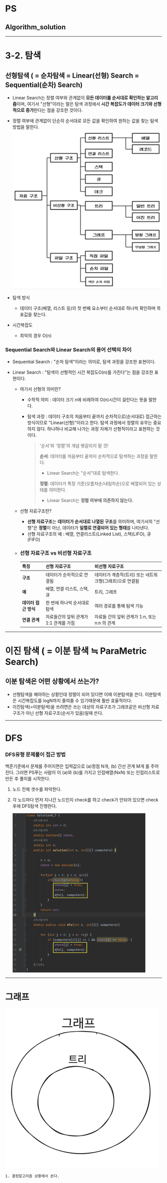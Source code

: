 # PS
## Algorithm_solution





----

# 3-2. 탐색



## 선형탐색 ( = 순차탐색 = Linear(선형) Search = Sequential(순차) Search)

- Linear Search는 정렬 여부와 관계없이 **모든 데이터를 순서대로 확인하는 알고리즘**이며, 여기서 "선형"이라는 말은 탐색 과정에서 **시간 복잡도가 데이터 크기와 선형적으로 증가**한다는 점을 강조한 것이다.
- 정렬 여부에 관계없이 단순히 순서대로 모든 값을 확인하여 원하는 값을 찾는 탐색 방법을 말한다.
  ![image-20241208122630422](images/image-20241208122630422.png) 

- 탐섹 방식
  - 데이터 구조(배열, 리스트 등)의 첫 번째 요소부터 순서대로 하나씩 확인하며 목표값을 찾는다.
- 시간복잡도
  - 최악의 경우 O(n)

### Sequential Search와 Linear Search의 용어 선택의 차이

- Sequential Search : "순차 탐색"이라는 의미로, 탐색 과정을 강조한 표현이다.

- Linear Search : "탐색이 선형적인 시간 복잡도O(n)를 가진다"는 점을 강조한 표현이다.

  - 여기서 선형의 의미란?

    - 수학적 의미 : 데이터 크기 n에 비례하여 O(n)시간이 걸린다는 뜻을 말한다.

    - 탐색 과정 : 데이터 구조의 처음부터 끝까지 순차적으로(순서대로) 접근하는 방식이므로 "Linear(선형)"이라고 한다. 탐색 과정에서 정렬의 유무는 중요하지 않다. 하나하나 비교해 나가는 과정 자체가 선형적이라고 표현하는 것이다.

      > '순서'와 '정렬'의 개념 헷갈리지 말 것!
      >
      > **순서**: 데이터를 처음부터 끝까지 순차적으로 탐색하는 과정을 말한다.
      >
      > - Linear Search는 "순서"대로 탐색한다.
      >
      > **정렬**: 데이터가 특정 기준(오름차순/내림차순)으로 배열되어 있는 상태를 의미한다.
      >
      > - Linear Search는 **정렬 여부에 의존하지 않는다.**

  - 선형 자료구조란?

    - **선형 자료구조**는 **데이터가 순서대로 나열된 구조**를 의미하며, 여기서의 "선형"은 **정렬**이 아닌, 데이터가 **일렬로 연결되어 있는 형태**를 나타낸다.
    - 선형 자료구조의 예 : 배열, 연결리스트(Linked List), 스택(LIFO), 큐(FIFO)

  - ### 선형 자료구조 vs 비선형 자료구조

    | **특징**             | **선형 자료구조**                      | **비선형 자료구조**                                      |
    | -------------------- | -------------------------------------- | -------------------------------------------------------- |
    | **구조**             | 데이터가 순차적으로 연결됨             | 데이터가 계층적(트리) 또는 네트워크형(그래프)으로 연결됨 |
    | **예**               | 배열, 연결 리스트, 스택, 큐            | 트리, 그래프                                             |
    | **데이터 접근 방식** | 한 번에 하나씩 순서대로 탐색           | 여러 경로를 통해 탐색 가능                               |
    | **연결 관계**        | 자료들간의 앞뒤 관계가 1:1 관계를 가짐 | 자료들 간의 앞뒤 관계가 1:n, 또는 n:n 의 관계            |



---

# 이진 탐색 ( = 이분 탐색 ≒ ParaMetric Search)

## 이분 탐색은 어떤 상황에서 쓰는가?

- 선형탐색을 해야하는 상황인데 정렬이 되어 있다면 이때 이분탐색을 쓴다. 이분탐색은 시간복잡도를 logN까지 줄여줄 수 있기때문에 훨씬 효율적이다.
- 이진탐색(=이분탐색)을 쓰려면은 쓰는 대상의 자료구조가 그래프같은 비선형 자료구조가 아닌 선형 자료구조(순서가 있음)일때 쓴다.



---

# DFS

### DFS유형 문제풀이 접근 방법

백준기준에서 문제를 주어지면은 입력값으로 (a)정점 N개, (b)  간선 관계 M개 를 주어진다. 그러면 PS푸는 사람이 이 (a)와 (b)를 가지고 인접배열(NxN) 또는 인접리스트로 만든 후 풀이를 시작한다.

1. 노드 전체 갯수를 파악한다.

2. 각 노드마다 먼저 지나간 노드인지 check를 하고 check가 안되어 있으면 check후에 DFS탐색 진행한다.

   <img src="images/image-20241208202650802.png" alt="image-20241208202650802" style="zoom:50%;" /> 

   

   









---

# 그래프

<img src="images/image-20241208190050446.png" alt="image-20241208190050446" style="zoom:50%;" /> 













~~~
1. 결정알고리즘 상황에서 쓴다.
~~~


